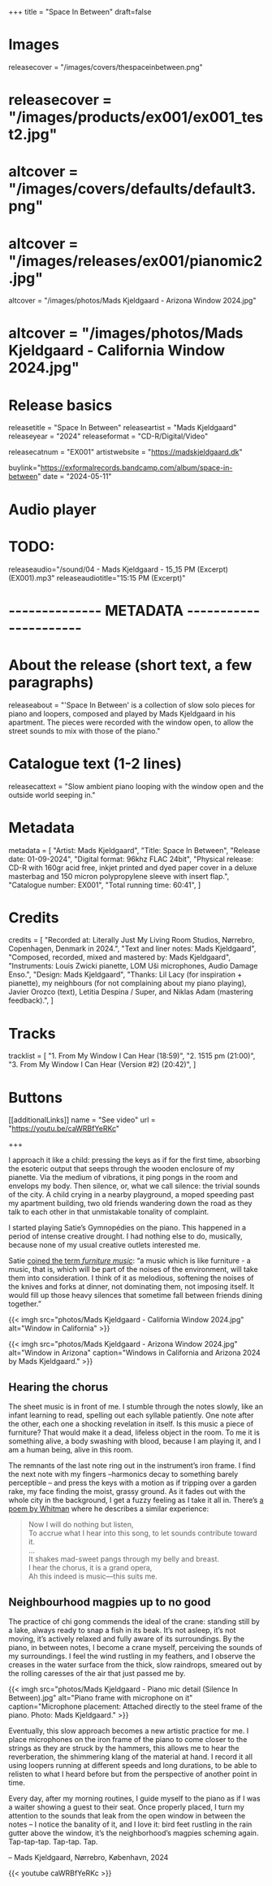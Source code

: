 +++
title = "Space In Between"
draft=false

# Images
releasecover = "/images/covers/thespaceinbetween.png"
# releasecover = "/images/products/ex001/ex001_test2.jpg"
# altcover = "/images/covers/defaults/default3.png"
# altcover = "/images/releases/ex001/pianomic2.jpg"
altcover = "/images/photos/Mads Kjeldgaard - Arizona Window 2024.jpg"
# altcover = "/images/photos/Mads Kjeldgaard - California Window 2024.jpg"

# Release basics
releasetitle = "Space In Between"
releaseartist = "Mads Kjeldgaard"
releaseyear = "2024"
releaseformat = "CD-R/Digital/Video"

releasecatnum = "EX001"
artistwebsite = "https://madskjeldgaard.dk"

buylink="https://exformalrecords.bandcamp.com/album/space-in-between"
date = "2024-05-11"

# Audio player
# TODO:
releaseaudio="/sound/04 - Mads Kjeldgaard - 15_15 PM (Excerpt) (EX001).mp3"
releaseaudiotitle="15:15 PM (Excerpt)"

# -------------- METADATA ----------------------

# About the release (short text, a few paragraphs)
releaseabout = "'Space In Between' is a collection of slow solo pieces for piano and loopers, composed and played by Mads Kjeldgaard in his apartment. The pieces were recorded with the window open, to allow the street sounds to mix with those of the piano."


# Catalogue text (1-2 lines)
releasecattext = "Slow ambient piano looping with the window open and the outside world seeping in."

# Metadata
metadata = [
    "Artist: Mads Kjeldgaard",
    "Title: Space In Between",
    "Release date: 01-09-2024",
    "Digital format: 96khz FLAC 24bit",
    "Physical release: CD-R with 160gr acid free, inkjet printed and dyed paper cover in a deluxe masterbag and 150 micron polypropylene sleeve with insert flap.",
    "Catalogue number: EX001",
    "Total running time: 60:41",
]

# Credits
credits = [
    "Recorded at: Literally Just My Living Room Studios, Nørrebro, Copenhagen, Denmark in 2024.",
    "Text and liner notes: Mads Kjeldgaard",
    "Composed, recorded, mixed and mastered by: Mads Kjeldgaard",
    "Instruments: Louis Zwicki pianette, LOM Uši microphones, Audio Damage Enso.",
    "Design: Mads Kjeldgaard",
    "Thanks: Lil Lacy (for inspiration + pianette), my neighbours (for not complaining about my piano playing), Javier Orozco (text), Letitia Despina / Super, and Niklas Adam (mastering feedback).",
]

# Tracks
tracklist = [
    "1. From My Window I Can Hear (18:59)",
    "2. 1515 pm (21:00)",
    "3. From My Window I Can Hear (Version #2) (20:42)",
]

# Buttons
[[additionalLinks]]
name = "See video"
url = "https://youtu.be/caWRBfYeRKc"

+++

I approach it like a child: pressing the keys as if for the first time, absorbing the esoteric output that seeps through the wooden enclosure of my pianette. Via the medium of vibrations, it ping pongs in the room and envelops my body. Then  silence, or, what we call silence: the trivial sounds of the city. A child crying in a nearby playground, a moped speeding past my apartment building, two old friends wandering down the road as they talk to each other in that unmistakable tonality of complaint.

I started playing Satie’s Gymnopédies on the piano. This happened in a period of intense creative drought. I had nothing else to do, musically, because none of my usual creative outlets interested me.

Satie [coined the term _furniture music_](http://www.slashseconds.org/issues/001/001/articles/11_psuchin/index.php): “a music which is like furniture - a music, that is, which will be part of the noises of the environment, will take them into consideration. I think of it as melodious, softening the noises of the knives and forks at dinner, not dominating them, not imposing itself. It would fill up those heavy silences that sometime fall between friends dining together.”

{{< imgh src="photos/Mads Kjeldgaard - California Window 2024.jpg" alt="Window in California" >}}  

{{< imgh src="photos/Mads Kjeldgaard - Arizona Window 2024.jpg" alt="Window in Arizona" caption="Windows in California and Arizona 2024 by Mads Kjeldgaard." >}}

## Hearing the chorus

The sheet music is in front of me. I stumble through the notes slowly, like an infant learning to read, spelling out each syllable patiently. One note after the other, each one a shocking revelation in itself. Is this music a piece of furniture? That would make it a dead, lifeless object in the room. To me it is something alive, a body swashing with blood, because I am playing it, and I am a human being, alive in this room.

The remnants of the last note ring out in the instrument’s iron frame. I find the next note with my fingers –harmonics decay to something barely perceptible – and press the keys with a motion as if tripping over a garden rake, my face finding the moist, grassy ground. As it fades out with the whole city in the background, I get a fuzzy feeling as I take it all in. There’s [a poem by Whitman](https://www.poetryfoundation.org/poems/45477/song-of-myself-1892-version) where he describes a similar experience:

> Now I will do nothing but listen,  
> To accrue what I hear into this song, to let sounds contribute toward it.  
> ...  
> It shakes mad-sweet pangs through my belly and breast.  
> I hear the chorus, it is a grand opera,   
> Ah this indeed is music—this suits me.

## Neighbourhood magpies up to no good

The practice of chi gong commends the ideal of the crane: standing still by a lake, always ready to snap a fish in its beak. It’s not asleep, it’s not moving, it’s actively relaxed and fully aware of its surroundings. By the piano, in between notes, I become a crane myself, perceiving the sounds of my surroundings. I feel the wind rustling in my feathers, and I observe the creases in the water surface from the thick, slow raindrops, smeared out by the rolling caresses of the air that just passed me by.

{{< imgh src="photos/Mads Kjeldgaard - Piano mic detail (Silence In Between).jpg" alt="Piano frame with microphone on it" caption="Microphone placement: Attached directly to the steel frame of the piano. Photo: Mads Kjeldgaard." >}}

Eventually, this slow approach becomes a new artistic practice for me. I place microphones on the iron frame of the piano to come closer to the strings as they are struck by the hammers, this allows me to hear the reverberation, the shimmering klang of the material at hand. I record it all using loopers running at different speeds and long durations, to be able to relisten to what I heard before but from the perspective of another point in time.

Every day, after my morning routines, I guide myself to the piano as if I was a waiter showing a guest to their seat. Once properly placed, I turn my attention to the sounds that leak from the open window in between the notes – I notice the banality of it, and I love it: bird feet rustling in the rain gutter above the window, it’s the neighborhood’s magpies scheming again. Tap-tap-tap. Tap-tap. Tap.

– Mads Kjeldgaard, Nørrebro, København, 2024

{{< youtube caWRBfYeRKc >}}
